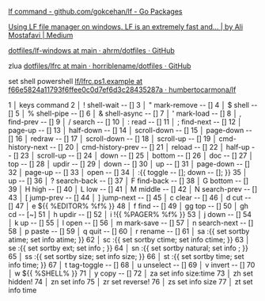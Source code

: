 
[lf command - github.com/gokcehan/lf - Go Packages](https://pkg.go.dev/github.com/gokcehan/lf#section-readme )

[Using LF file manager on windows. LF is an extremely fast and… | by Ali Mostafavi | Medium](https://medium.com/@a.hr.mostafavi/using-lf-file-manager-on-windows-fc4f1e4e1442 )

[dotfiles/lf-windows at main · ahrm/dotfiles · GitHub](https://github.com/ahrm/dotfiles/tree/main/lf-windows )

zlua
[dotfiles/lfrc at main · horriblename/dotfiles · GitHub](https://github.com/horriblename/dotfiles/blob/main/.config/lf/lfrc )

set shell powershell
[lf/lfrc.ps1.example at f66e5824a11793f6ffee0c0d7ef6d3c28435287a · humbertocarmona/lf](https://github.com/humbertocarmona/lf/blob/f66e5824a11793f6ffee0c0d7ef6d3c28435287a/etc/lfrc.ps1.example#L2 )

   1   │ keys        command
   2   │ !       shell-wait -- []
   3   │ "       mark-remove -- []
   4   │ $       shell -- []
   5   │ %       shell-pipe -- []
   6   │ &       shell-async -- []
   7   │ '       mark-load -- []
   8   │ ,       find-prev -- []
   9   │ /       search -- []
  10   │ :       read -- []
  11   │ ;       find-next -- []
  12   │ <c-b>       page-up -- []
  13   │ <c-d>       half-down -- []
  14   │ <c-e>       scroll-down -- []
  15   │ <c-f>       page-down -- []
  16   │ <c-l>       redraw -- []
  17   │ <c-m-down>  scroll-down -- []
  18   │ <c-m-up>    scroll-up -- []
  19   │ <c-n>       cmd-history-next -- []
  20   │ <c-p>       cmd-history-prev -- []
  21   │ <c-r>       reload -- []
  22   │ <c-u>       half-up -- []
  23   │ <c-y>       scroll-up -- []
  24   │ <down>      down -- []
  25   │ <end>       bottom -- []
  26   │ <f-1>       doc -- []
  27   │ <home>      top -- []
  28   │ <left>      updir -- []
  29   │ <m-down>    down -- []
  30   │ <m-up>      up -- []
  31   │ <pgdn>      page-down -- []
  32   │ <pgup>      page-up -- []
  33   │ <right>     open -- []
  34   │ <space>     :{{ toggle -- []; down -- []; }}
  35   │ <up>        up -- []
  36   │ ?       search-back -- []
  37   │ F       find-back -- []
  38   │ G       bottom -- []
  39   │ H       high -- []
  40   │ L       low -- []
  41   │ M       middle -- []
  42   │ N       search-prev -- []
  43   │ [       jump-prev -- []
  44   │ ]       jump-next -- []
  45   │ c       clear -- []
  46   │ d       cut -- []
  47   │ e       ${{ %EDITOR% %f% }}
  48   │ f       find -- []
  49   │ gg      top -- []
  50   │ gh      cd -- [~]
  51   │ h       updir -- []
  52   │ i       !{{ %PAGER% %f% }}
  53   │ j       down -- []
  54   │ k       up -- []
  55   │ l       open -- []
  56   │ m       mark-save -- []
  57   │ n       search-next -- []
  58   │ p       paste -- []
  59   │ q       quit -- []
  60   │ r       rename -- []
  61   │ sa      :{{ set sortby atime; set info atime; }}
  62   │ sc      :{{ set sortby ctime; set info ctime; }}
  63   │ se      :{{ set sortby ext; set info ; }}
  64   │ sn      :{{ set sortby natural; set info ; }}
  65   │ ss      :{{ set sortby size; set info size; }}
  66   │ st      :{{ set sortby time; set info time; }}
  67   │ t       tag-toggle -- []
  68   │ u       unselect -- []
  69   │ v       invert -- []
  70   │ w       ${{ %SHELL% }}
  71   │ y       copy -- []
  72   │ za      set info size:time
  73   │ zh      set hidden!
  74   │ zn      set info
  75   │ zr      set reverse!
  76   │ zs      set info size
  77   │ zt      set info time
  
  
